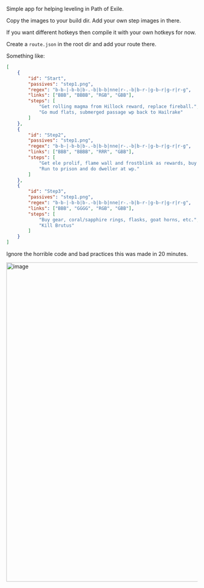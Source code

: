 Simple app for helping leveling in Path of Exile.

Copy the images to your build dir. Add your own step images in there.

If you want different hotkeys then compile it with your own hotkeys for now.

Create a `route.json` in the root dir and add your route there. 

Something like:

```json
[
	{
		"id": "Start",
		"passives": "step1.png",
		"regex": "b-b-|-b-b|b-.-b|b-b|nne|r-.-b|b-r-|g-b-r|g-r|r-g",
		"links": ["BBB", "BBBB", "RGB", "GBB"],
		"steps": [
			"Get rolling magma from Hillock reward, replace fireball.",
			"Go mud flats, submerged passage wp back to Hailrake"
		]
	},
	{
		"id": "Step2",
		"passives": "step1.png",
		"regex": "b-b-|-b-b|b-.-b|b-b|nne|r-.-b|b-r-|g-b-r|g-r|r-g",
		"links": ["BBB", "BBBB", "RRR", "GBB"],
		"steps": [
			"Get ele prolif, flame wall and frostblink as rewards, buy holy flame totem and goat horns.",
			"Run to prison and do dweller at wp."
		]
	},
	{
		"id": "Step3",
		"passives": "step1.png",
		"regex": "b-b-|-b-b|b-.-b|b-b|nne|r-.-b|b-r-|g-b-r|g-r|r-g",
		"links": ["BBB", "GGGG", "RGB", "GBB"],
		"steps": [
			"Buy gear, coral/sapphire rings, flasks, goat horns, etc.",
			"Kill Brutus"
		]
	}
]
```

Ignore the horrible code and bad practices this was made in 20 minutes.


<img width="1533" height="840" alt="image" src="https://github.com/user-attachments/assets/f58c3993-29eb-4ba4-89cd-fb8addec8111" />

